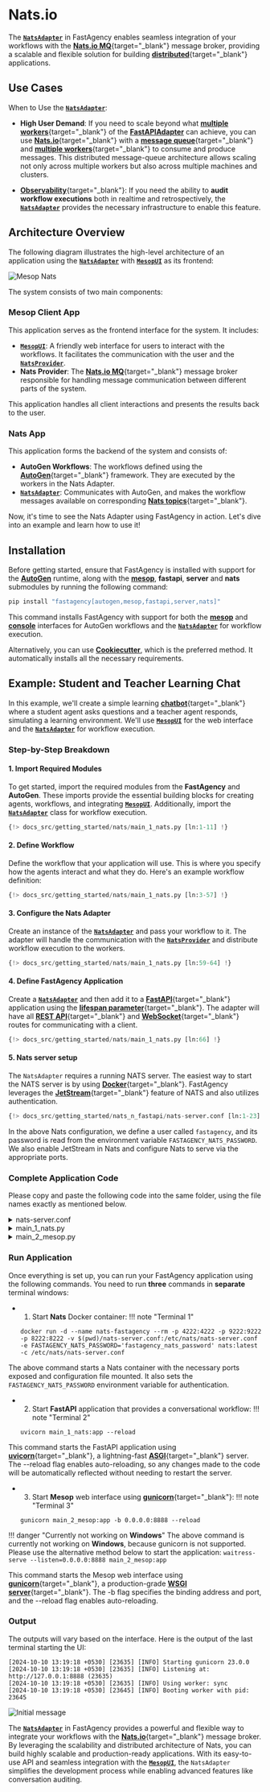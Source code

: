# Nats.io

The [**`NatsAdapter`**](../../../api/fastagency/adapters/nats/NatsAdapter) in FastAgency enables seamless integration of your workflows with the [**Nats.io MQ**](https://nats.io/){target="_blank"} message broker, providing a scalable and flexible solution for building [**distributed**](https://en.wikipedia.org/wiki/Distributed_computing){target="_blank"} applications.

## Use Cases

When to Use the [**`NatsAdapter`**](../../../api/fastagency/adapters/nats/NatsAdapter):

- **High User Demand**: If you need to scale beyond what [**multiple workers**](https://fastapi.tiangolo.com/deployment/server-workers/){target="_blank"} of the [**FastAPIAdapter**](../fastapi/index.md) can achieve, you can use [**Nats.io**](https://nats.io/){target="_blank"} with a [**message queue**](https://en.wikipedia.org/wiki/Message_queue){target="_blank"} and [**multiple workers**](https://fastapi.tiangolo.com/deployment/server-workers/){target="_blank"} to consume and produce messages. This distributed message-queue architecture allows scaling not only across multiple workers but also across multiple machines and clusters.

- [**Observability**](https://en.wikipedia.org/wiki/Observability_(software)){target="_blank"}: If you need the ability to **audit workflow executions** both in realtime and retrospectively, the [**`NatsAdapter`**](../../../api/fastagency/adapters/nats/NatsAdapter) provides the necessary infrastructure to enable this feature.

## Architecture Overview

The following diagram illustrates the high-level architecture of an application using the [**`NatsAdapter`**](../../../api/fastagency/adapters/nats/NatsAdapter) with [**`MesopUI`**](../../../api/fastagency/ui/mesop/MesopUI.md) as its frontend:


![Mesop Nats](../images/mesop_nats.png)

The system consists of two main components:

### Mesop Client App

This application serves as the frontend interface for the system. It includes:

- [**`MesopUI`**](../../../api/fastagency/ui/mesop/MesopUI.md): A friendly web interface for users to interact with the workflows. It facilitates the communication with the user and the [**`NatsProvider`**](../../../api/fastagency/adapters/nats/NatsProvider.md).
- **Nats Provider**: The [**Nats.io MQ**](https://nats.io/){target="_blank"} message broker responsible for handling message communication between different parts of the system.

This application handles all client interactions and presents the results back to the user.

### Nats App

This application forms the backend of the system and consists of:

- **AutoGen Workflows**: The workflows defined using the [**AutoGen**](https://microsoft.github.io/autogen){target="_blank"} framework. They are executed by the workers in the Nats Adapter.
- [**`NatsAdapter`**](../../../api/fastagency/adapters/nats/NatsAdapter): Communicates with AutoGen, and makes the workflow messages available on corresponding [**Nats topics**](https://docs.nats.io/nats-concepts/subjects){target="_blank"}.


Now, it's time to see the Nats Adapter using FastAgency in action. Let's dive into an example and learn how to use it!

## Installation

Before getting started, ensure that FastAgency is installed with support for the [**AutoGen**](../../../api/fastagency/runtimes/autogen/autogen/AutoGenWorkflows.md) runtime, along with the [**mesop**](../../../api/fastagency/ui/mesop/MesopUI.md), **fastapi**, **server** and **nats** submodules by running the following command:

```bash
pip install "fastagency[autogen,mesop,fastapi,server,nats]"
```

This command installs FastAgency with support for both the [**mesop**](../../../api/fastagency/ui/mesop/MesopUI.md) and [**console**](../../../api/fastagency/ui/console/ConsoleUI.md) interfaces for AutoGen workflows and the [**`NatsAdapter`**](../../../api/fastagency/adapters/nats/NatsAdapter) for workflow execution.

Alternatively, you can use [**Cookiecutter**](../../cookiecutter/index.md), which is the preferred method. It automatically installs all the necessary requirements.

## Example: Student and Teacher Learning Chat

In this example, we'll create a simple learning [**chatbot**](https://en.wikipedia.org/wiki/Chatbot){target="_blank"} where a student agent asks questions and a teacher agent responds, simulating a learning environment. We'll use [**`MesopUI`**](../../../api/fastagency/ui/mesop/MesopUI.md) for the web interface and the [**`NatsAdapter`**](../../../api/fastagency/adapters/nats/NatsAdapter) for workflow execution.

### Step-by-Step Breakdown

#### 1. **Import Required Modules**

To get started, import the required modules from the **FastAgency** and **AutoGen**. These imports provide the essential building blocks for creating agents, workflows, and integrating [**`MesopUI`**](../../../api/fastagency/ui/mesop/MesopUI.md). Additionally, import the [**`NatsAdapter`**](../../../api/fastagency/adapters/nats/NatsAdapter.md) class for workflow execution.

```python hl_lines="9"
{!> docs_src/getting_started/nats/main_1_nats.py [ln:1-11] !}
```

#### 2. **Define Workflow**

Define the workflow that your application will use. This is where you specify how the agents interact and what they do. Here's an example workflow definition:

```python
{!> docs_src/getting_started/nats/main_1_nats.py [ln:3-57] !}
```

#### 3. **Configure the Nats Adapter**

Create an instance of the [**`NatsAdapter`**](../../../api/fastagency/adapters/nats/NatsAdapter.md) and pass your workflow to it. The adapter will handle the communication with the [**`NatsProvider`**](../../../api/fastagency/adapters/nats/NatsProvider.md) and distribute workflow execution to the workers.

```python
{!> docs_src/getting_started/nats/main_1_nats.py [ln:59-64] !}
```

#### 4. **Define FastAgency Application**

Create a [**`NatsAdapter`**](../../../api/fastagency/adapters/nats/NatsAdapter.md) and then add it to a [**FastAPI**](https://fastapi.tiangolo.com/){target="_blank"} application using the [**lifespan parameter**](https://fastapi.tiangolo.com/advanced/events/){target="_blank"}. The adapter will have all [**REST API**](https://en.wikipedia.org/wiki/REST){target="_blank"} and [**WebSocket**](https://en.wikipedia.org/wiki/WebSocket){target="_blank"} routes for communicating with a client.

```python
{!> docs_src/getting_started/nats/main_1_nats.py [ln:66] !}
```

#### 5. **Nats server setup**

The `NatsAdapter` requires a running NATS server. The easiest way to start the NATS server is by using [**Docker**](https://www.docker.com/){target="_blank"}. FastAgency leverages the [**JetStream**](https://docs.nats.io/nats-concepts/jetstream){target="_blank"} feature of NATS and also utilizes authentication.

```python hl_lines="1 3 6 11 17"
{!> docs_src/getting_started/nats_n_fastapi/nats-server.conf [ln:1-23]!}
```

In the above Nats configuration, we define a user called `fastagency`, and its password is read from the environment variable `FASTAGENCY_NATS_PASSWORD`. We also enable JetStream in Nats and configure Nats to serve via the appropriate ports.

### Complete Application Code

Please copy and paste the following code into the same folder, using the file names exactly as mentioned below.

<details>
    <summary>nats-server.conf</summary>
    ```python
    {!> docs_src/getting_started/nats_n_fastapi/nats-server.conf !}
    ```
</details>

<details>
    <summary>main_1_nats.py</summary>
    ```python
    {!> docs_src/getting_started/nats/main_1_nats.py !}
    ```
</details>

<details>
    <summary>main_2_mesop.py</summary>
    ```python
    {!> docs_src/getting_started/nats/main_2_mesop.py !}
    ```
</details>

### Run Application

Once everything is set up, you can run your FastAgency application using the following commands. You need to run **three** commands in **separate** terminal windows:

- 1. Start **Nats** Docker container:
!!! note "Terminal 1"
    ```
    docker run -d --name nats-fastagency --rm -p 4222:4222 -p 9222:9222 -p 8222:8222 -v $(pwd)/nats-server.conf:/etc/nats/nats-server.conf -e FASTAGENCY_NATS_PASSWORD='fastagency_nats_password' nats:latest -c /etc/nats/nats-server.conf
    ```

The above command starts a Nats container with the necessary ports exposed and configuration file mounted. It also sets the `FASTAGENCY_NATS_PASSWORD` environment variable for authentication.

 - 2. Start **FastAPI** application that provides a conversational workflow:
!!! note "Terminal 2"
    ```
    uvicorn main_1_nats:app --reload
    ```

This command starts the FastAPI application using [**uvicorn**](https://www.uvicorn.org){target="_blank"}, a lightning-fast [**ASGI**](https://asgi.readthedocs.io/en/latest/){target="_blank"} server. The --reload flag enables auto-reloading, so any changes made to the code will be automatically reflected without needing to restart the server.

- 3. Start **Mesop** web interface using [**gunicorn**](https://gunicorn.org){target="_blank"}:
!!! note "Terminal 3"
    ```
    gunicorn main_2_mesop:app -b 0.0.0.0:8888 --reload
    ```

!!! danger "Currently not working on **Windows**"
    The above command is currently not working on **Windows**, because gunicorn is not supported. Please use the alternative method below to start the application:
    ```
    waitress-serve --listen=0.0.0.0:8888 main_2_mesop:app
    ```

This command starts the Mesop web interface using [**gunicorn**](https://gunicorn.org){target="_blank"}, a production-grade [**WSGI server**](https://wsgi.readthedocs.io/en/latest/what.html){target="_blank"}. The -b flag specifies the binding address and port, and the --reload flag enables auto-reloading.

### Output

The outputs will vary based on the interface. Here is the output of the last terminal starting the UI:

```console
[2024-10-10 13:19:18 +0530] [23635] [INFO] Starting gunicorn 23.0.0
[2024-10-10 13:19:18 +0530] [23635] [INFO] Listening at: http://127.0.0.1:8888 (23635)
[2024-10-10 13:19:18 +0530] [23635] [INFO] Using worker: sync
[2024-10-10 13:19:18 +0530] [23645] [INFO] Booting worker with pid: 23645
```

![Initial message](../../../getting-started/images/chat.png)

The [**`NatsAdapter`**](../../../api/fastagency/adapters/nats/NatsAdapter.md) in FastAgency provides a powerful and flexible way to integrate your workflows with the [**Nats.io**](https://nats.io/){target="_blank"} message broker. By leveraging the scalability and distributed architecture of Nats, you can build highly scalable and production-ready applications. With its easy-to-use API and seamless integration with the [**`MesopUI`**](../../../api/fastagency/ui/mesop/MesopUI.md), the `NatsAdapter` simplifies the development process while enabling advanced features like conversation auditing.
